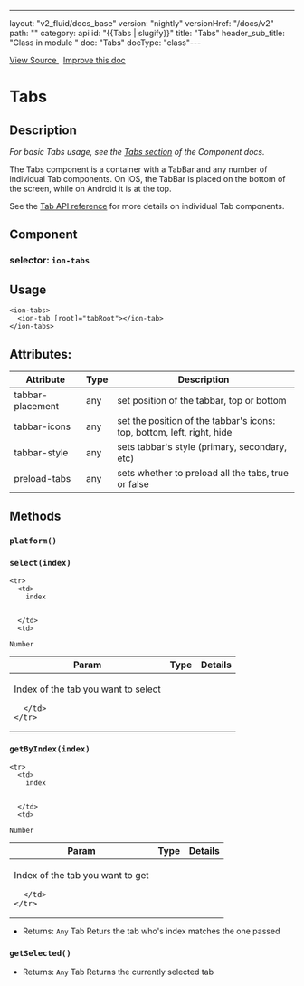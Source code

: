---
layout: "v2_fluid/docs_base"
version: "nightly"
versionHref: "/docs/v2"
path: ""
category: api
id: "{{Tabs | slugify}}"
title: "Tabs"
header_sub_title: "Class in module "
doc: "Tabs"
docType: "class"---




<div class="improve-docs">
  <a href='http://github.com/driftyco/ionic2/tree/master/ionic/components/tabs/tabs.ts#L10'>
    View Source
  </a>
  &nbsp;
  <a href='http://github.com/driftyco/ionic2/edit/master/ionic/components/tabs/tabs.ts#L10'>
    Improve this doc
  </a>

</div>




<h1 class="api-title">


Tabs






</h1>






<h2>Description</h2>

<p><em>For basic Tabs usage, see the <a href="../../../../components/#tabs">Tabs section</a>
of the Component docs.</em></p>
<p>The Tabs component is a container with a TabBar and any number of
individual Tab components. On iOS, the TabBar is placed on the bottom of
the screen, while on Android it is at the top.</p>
<p>See the <a href="../Tab/">Tab API reference</a> for more details on individual Tab components.</p>


<h2>Component</h2>
<h3>selector: <code>ion-tabs</code></h3>

<h2>Usage</h2>

<pre><code class="lang-html">&lt;ion-tabs&gt;
  &lt;ion-tab [root]=&quot;tabRoot&quot;&gt;&lt;/ion-tab&gt;
&lt;/ion-tabs&gt;
</code></pre>






<h2>Attributes:</h2>
<table class="table" style="margin:0;">
<thead>
<tr>
<th>Attribute</th>




















<th>Type</th>


<th>Description</th>
</tr>
</thead>
<tbody>

<tr>
<td>
tabbar-placement
</td>


<td>
any
</td>


<td>
set position of the tabbar, top or bottom
</td>
</tr>

<tr>
<td>
tabbar-icons
</td>


<td>
any
</td>


<td>
set the position of the tabbar's icons: top, bottom, left, right, hide
</td>
</tr>

<tr>
<td>
tabbar-style
</td>


<td>
any
</td>


<td>
sets tabbar's style (primary, secondary, etc)
</td>
</tr>

<tr>
<td>
preload-tabs
</td>


<td>
any
</td>


<td>
sets whether to preload all the tabs, true or false
</td>
</tr>

</tbody>
</table>


<h2>Methods</h2>

<div id="platform"></div>

<h3>
<code>platform()</code>

</h3>












<div id="select"></div>

<h3>
<code>select(index)</code>

</h3>





<table class="table" style="margin:0;">
  <thead>
    <tr>
      <th>Param</th>
      <th>Type</th>
      <th>Details</th>
    </tr>
  </thead>
  <tbody>
    
    <tr>
      <td>
        index
        
        
      </td>
      <td>
        
  <code>Number</code>
      </td>
      <td>
        <p>Index of the tab you want to select</p>

        
      </td>
    </tr>
    
  </tbody>
</table>









<div id="getByIndex"></div>

<h3>
<code>getByIndex(index)</code>

</h3>





<table class="table" style="margin:0;">
  <thead>
    <tr>
      <th>Param</th>
      <th>Type</th>
      <th>Details</th>
    </tr>
  </thead>
  <tbody>
    
    <tr>
      <td>
        index
        
        
      </td>
      <td>
        
  <code>Number</code>
      </td>
      <td>
        <p>Index of the tab you want to get</p>

        
      </td>
    </tr>
    
  </tbody>
</table>






* Returns: 
  <code>Any</code> Tab Returs the tab who's index matches the one passed




<div id="getSelected"></div>

<h3>
<code>getSelected()</code>

</h3>








* Returns: 
  <code>Any</code> Tab Returns the currently selected tab


<!-- end content block -->


<!-- end body block -->

